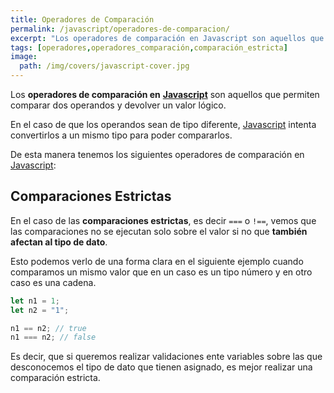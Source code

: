 ```yaml
---
title: Operadores de Comparación
permalink: /javascript/operadores-de-comparacion/
excerpt: "Los operadores de comparación en Javascript son aquellos que permiten comparar dos operandos y devolver un valor lógico."
tags: [operadores,operadores_comparación,comparación_estricta]
image:
  path: /img/covers/javascript-cover.jpg
---
```


Los **operadores de comparación en** [**Javascript**](https://www.manualweb.net/javascript/) son aquellos que permiten comparar dos operandos y devolver un valor lógico.


En el caso de que los operandos sean de tipo diferente, [Javascript](https://www.manualweb.net/javascript/) intenta convertirlos a un mismo tipo para poder compararlos.


De esta manera tenemos los siguientes operadores de comparación en [Javascript](https://www.manualweb.net/javascript/):


## Comparaciones Estrictas


En el caso de las **comparaciones estrictas**, es decir `===` o `!==`, vemos que las comparaciones no se ejecutan solo sobre el valor si no que **también afectan al tipo de dato**.


Esto podemos verlo de una forma clara en el siguiente ejemplo cuando comparamos un mismo valor que en un caso es un tipo número y en otro caso es una cadena.


```javascript
let n1 = 1;
let n2 = "1";

n1 == n2; // true
n1 === n2; // false
```


Es decir, que si queremos realizar validaciones ente variables sobre las que desconocemos el tipo de dato que tienen asignado, es mejor realizar una comparación estricta.

